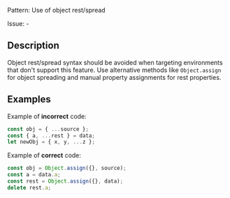 Pattern: Use of object rest/spread

Issue: -

## Description

Object rest/spread syntax should be avoided when targeting environments that don't support this feature. Use alternative methods like `Object.assign` for object spreading and manual property assignments for rest properties.

## Examples

Example of **incorrect** code:
```javascript
const obj = { ...source };
const { a, ...rest } = data;
let newObj = { x, y, ...z };
```

Example of **correct** code:
```javascript
const obj = Object.assign({}, source);
const a = data.a;
const rest = Object.assign({}, data);
delete rest.a;
```
